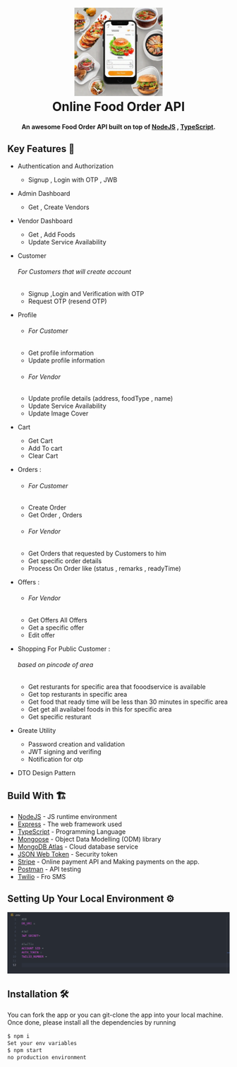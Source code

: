 <h1 align="center">
  <br>
  <img src="https://github.com/aboodmagdy1/Online-Food-Order-API/blob/main/images/online_food_order_app.png" alt="Food App image" width="200">
  <br>
  Online Food Order API

  <br>
</h1>

<h4 align="center">An awesome Food Order API built on top of <a href="https://nodejs.org/en/" target="_blank">NodeJS</a> , <a href="https://www.typescriptlang.org/" target="_blank">TypeScript</a>.</h4>

## Key Features 📝

* Authentication and Authorization
  - Signup , Login  with OTP , JWB

* Admin Dashboard
  - Get , Create Vendors

* Vendor Dashboard
  - Get , Add Foods
  - Update Service Availability

* Customer <h6>For Customers that will create account</h6>
  - Signup ,Login and Verification with OTP
  - Request OTP (resend OTP)

* Profile 
  - <h6>For Customer</h6>
  - Get profile information
  - Update profile information
  - <h6>For Vendor </h6>
  - Update profile details (address, foodType , name)
  - Update Service Availability
  - Update Image Cover 

* Cart  
  - Get Cart 
  - Add To cart 
  - Clear Cart

* Orders :
  - <h6>For Customer</h6>
  - Create Order 
  - Get Order , Orders 
  - <h6>For Vendor</h6>
  - Get Orders that requested by Customers to him  
  - Get specific order details
  - Process On Order like (status , remarks , readyTime)
* Offers :
  - <h6>For Vendor</h6>
  - Get Offers All Offers 
  - Get a specific offer 
  - Edit offer
* Shopping For Public Customer  :  <h6> based on pincode of area</h6> 
  -  Get  resturants for specific area that fooodservice is available
  -  Get top resturants  in specific area
  -  Get food that ready time will be less than 30 minutes in specific area
  -  Get get all availabel foods in this for specific area
  -  Get specific resturant  

* Greate Utility 
  - Password creation and validation
  - JWT signing and verifing 
  - Notification for otp 
      
    
* DTO Design Pattern

## Build With 🏗️

* [NodeJS](https://nodejs.org/en/) - JS runtime environment
* [Express](http://expressjs.com/) - The web framework used
* [TypeScript](https://www.typescriptlang.org/) - Programming Language
* [Mongoose](https://mongoosejs.com/) - Object Data Modelling (ODM) library
* [MongoDB Atlas](https://www.mongodb.com/cloud/atlas) - Cloud database service
* [JSON Web Token](https://jwt.io/) - Security token
* [Stripe](https://stripe.com/) - Online payment API and Making payments on the app.
* [Postman](https://www.getpostman.com/) - API testing 
* [Twilio](https://www.twilio.com/en-us) - Fro SMS 







## Setting Up Your Local Environment ⚙️
![demo-env-file](https://github.com/aboodmagdy1/Online-Food-Order-API/blob/main/images/local-env.png)


## Installation 🛠️
You can fork the app or you can git-clone the app into your local machine. Once done, please install all the
dependencies by running
```
$ npm i
Set your env variables
$ npm start 
no production environment


